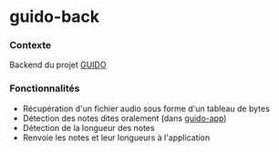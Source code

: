 # guido-back

### Contexte
Backend du projet [GUIDO](https://github.com/PaulPaillet/ELIMP)

### Fonctionnalités
* Récupération d'un fichier audio sous forme d'un tableau de bytes
* Détection des notes dites oralement (dans [guido-app](https://github.com/PaulPaillet/guido-app))
* Détection de la longueur des notes
* Renvoie les notes et leur longueurs à l'application
